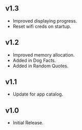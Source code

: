 ## v1.3
- Improved displaying progress.
- Reset wifi creds on startup.

## v1.2
- Improved memory allocation.
- Added in Dog Facts.
- Added in Random Quotes.

## v1.1
- Update for app catalog.

## v1.0
- Initial Release.